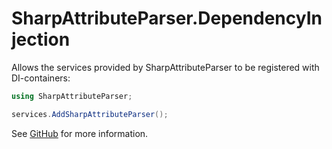 # SharpAttributeParser.DependencyInjection

Allows the services provided by SharpAttributeParser to be registered with DI-containers:

```csharp
using SharpAttributeParser;

services.AddSharpAttributeParser();
```

See [GitHub](https://github.com/ErikWe/sharp-attribute-parser) for more information.